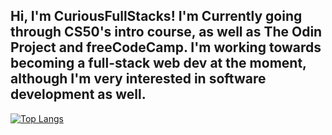 Hi, I'm CuriousFullStacks! I'm Currently going through CS50's intro course, as well as The Odin Project and freeCodeCamp. I'm working towards becoming a full-stack web dev at the moment, although I'm very interested in software development as well. 
-

[![Top Langs](https://github-readme-stats.vercel.app/api/top-langs/?username=CuriousFullStacks&layout=compact&theme=transparent?hide_border)](https://github.com/anuraghazra/github-readme-stats)

